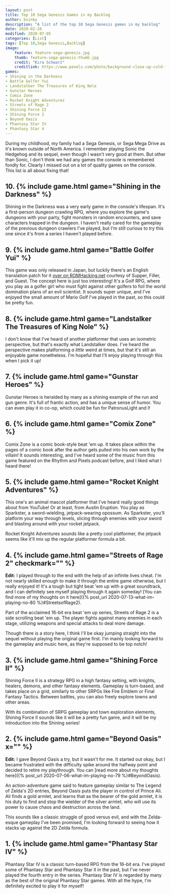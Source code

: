 ```yaml
---
layout: post
title: Top 10 Sega Genesis Games in my Backlog
author: bsinky
description: "A list of the top 10 Sega Genesis games in my backlog"
date: 2020-02-26
modified: 2020-07-05
categories: [List]
tags: [Top 10,Sega Genesis,Backlog]
image:
    feature: feature-sega-genesis.jpg
    thumb: feature-sega-genesis-thumb.jpg
    credit: "Kira Schwarz"
    creditlink: https://www.pexels.com/photo/background-close-up-cold-freeze-1451484/
games:
- Shining in the Darkness
- Battle Golfer Yui
- Landstalker The Treasures of King Nole
- Gunstar Heroes
- Comix Zone
- Rocket Knight Adventures
- Streets of Rage 2
- Shining Force II
- Shining Force 2
- Beyond Oasis
- Phantasy Star IV
- Phantasy Star 4
---
```


During my childhood, my family had a Sega Genesis, or Sega Mega Drive as it's
known outside of North America. I remember playing Sonic the Hedgehog and its
sequel, even though I wasn't very good at them. But other than Sonic, I don't
think we had any games the console is remembered fondly for. Clearly I missed
out on a lot of quality games on the console. This list is all about fixing
that!

<!--more-->

## 10. {% include game.html game="Shining in the Darkness" %}

Shining in the Darkness was a very early game in the console's lifespan. It's a
first-person dungeon crawling RPG, where you explore the game's dungeons with
your party, fight monsters in random encounters, and save characters trapped in
the dungeon. I haven't really cared for the gameplay of the previous dungeon
crawlers I've played, but I'm still curious to try this one since it's from a
series I haven't played before.

## 9. {% include game.html game="Battle Golfer Yui" %}

This game was only released in Japan, but luckily there's an English translation
patch for it [over on
ROMHacking.net](https://www.romhacking.net/translations/3364/) courtesy of
Supper, Filler, and Guest. The concept here is just too interesting! It's a Golf
RPG, where you play as a golfer girl who must fight against other golfers to
foil the world domination plans of an evil scientist. It sounds super unique,
and I've enjoyed the small amount of Mario Golf I've played in the past, so this
could be pretty fun.

## 8. {% include game.html game="Landstalker The Treasures of King Nole" %}

I don't know that I've heard of another platformer that uses an isometric
perspective, but that's exactly what Landstalker does. I've heard the
perspective makes platforming *a little* weird at times, but that it's still an
enjoyable game nonetheless. I'm hopeful that I'll enjoy playing through this
when I pick it up!

## 7. {% include game.html game="Gunstar Heroes" %}

Gunstar Heroes is heralded by many as a shining example of the run and gun
genre. It's full of frantic action, and has a unique sense of humor. You can
even play it in co-op, which could be fun for PatronusLight and I!

## 6. {% include game.html game="Comix Zone" %}

Comix Zone is a comic book-style beat 'em up. It takes place within the pages of
a comic book after the author gets pulled into his own work by the villain! It
sounds interesting, and I've heard some of the music from this game featured on
the Rhythm and Pixels podcast before, and I liked what I heard there!

## 5. {% include game.html game="Rocket Knight Adventures" %}

This one's an animal mascot platformer that I've heard really good things about
from YouTube! Or at least, from Austin Eruption. You play as Sparkster, a
sword-wielding, jetpack-wearing opossum. As Sparkster, you'll platform your way
through levels, slicing through enemies with your sword and blasting around with
your rocket jetpack.
 
Rocket Knight Adventures sounds like a pretty cool platformer, the jetpack seems
like it'll mix up the regular platformer formula a bit.

## 4. {% include game.html game="Streets of Rage 2" checkmark="" %}

**Edit:** I played through to the end with the help of an infinite lives cheat.
I'm not nearly skilled enough to make it through the entire game otherwise, but
I really enjoyed it! It's a tough but tight beat 'em up with a great soundtrack,
and I can definitely see myself playing through it again someday! [You can find
more of my thoughts on it here]({% post_url 2020-07-13-what-im-playing-no-80
%}#StreetsofRage2).

Part of the acclaimed 16-bit era beat 'em up series, Streets of Rage 2 is a side
scrolling beat 'em up. The player fights against many enemies in each stage,
utilizing weapons and special attacks to deal more damage.

Though there is a story here, I think I'll be okay jumping straight into the
sequel without playing the original game first. I'm mainly looking forward to
the gameplay and music here, as they're supposed to be top notch!

## 3. {% include game.html game="Shining Force II" %}

Shining Force II is a strategy RPG in a high fantasy setting, with knights,
healers, demons, and other fantasy elements. Gameplay is turn-based, and takes
place on a grid, similarly to other SRPGs like Fire Emblem or Final Fantasy
Tactics. Between battles, you can also freely explore towns and other areas.

With its combination of SRPG gameplay and town exploration elements, Shining
Force II sounds like it will be a pretty fun game, and it will be my
introduction into the Shining series!

## 2. {% include game.html game="Beyond Oasis" x="" %}

**Edit:** I gave Beyond Oasis a try, but it wasn't for me. It started out okay,
but I became frustrated with the difficulty spike around the halfway point and
decided to retire my playthrough. You can [read more about my thoughts here]({%
post_url 2020-07-06-what-im-playing-no-79 %}#BeyondOasis).

An action-adventure game said to feature gameplay similar to The Legend of
Zelda's 2D entries, Beyond Oasis puts the player in control of Prince Ali. Ali
finds a gold armlet, and learns that as the bearer of the gold armlet, it is his
duty to find and stop the wielder of the silver armlet, who will use its power
to cause chaos and destruction across the land.

This sounds like a classic struggle of good versus evil, and with the
Zelda-esque gameplay I've been promised, I'm looking forward to seeing how it
stacks up against the 2D Zelda formula.

## 1. {% include game.html game="Phantasy Star IV" %}

Phantasy Star IV is a classic turn-based RPG from the 16-bit era. I've played
some of Phantasy Star and Phantasy Star II in the past, but I've never played
the fourth entry in the series. Phantasy Star IV is regarded by many as the best
of the original Phantasy Star games. With all the hype, I'm definitely excited
to play it for myself!
